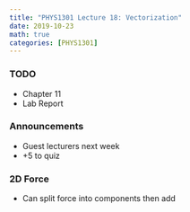 ```yaml
---
title: "PHYS1301 Lecture 18: Vectorization"
date: 2019-10-23
math: true 
categories: [PHYS1301]
---
```


### TODO

- Chapter 11
- Lab Report

### Announcements

- Guest lecturers next week
- +5 to quiz

### 2D Force

- Can split force into components then add 